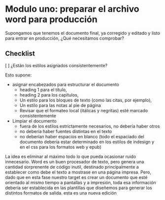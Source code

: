 # Modulo uno: preparar el archivo word para producción

Supongamos que tenemos el documento final, ya corregido y editado y listo para entrar en producción, ¿Qué necesitamos comprobar?

## Checklist

[ ] ¿Están los estilos asignados consistentemente?

Esto supone:
- asignar encabezados para estructurar el documento 
  - heading 1 para el título, 
  - heading 2 para los capítulos, 
  - Un estilo para los bloques de texto (como las citas, por ejemplo), 
  - Un estilo para las notas al pie de página
  - Revisar que el formateo local (itálicas y negritas) esté marcado consistentemente
- Limpiar el documento
  - fuera de los estilos estrictamente necesarios, no debería haber otros
  - no debería haber fuentes distintas en el texto
  - no deberían haber espacios en blanco (todo el espaciado del documento debería estar determinado en los estilos de indesign y en el css para los formatos web y epub)

La idea es eliminar al máximo todo lo que pueda ocasionar ruido innecesario. Word es un buen procesador de texto, pero genera una cantidad sorprenente de código inutil, destinado principalmente a establecer como debe el texto a mostrase en una página impresa. Pero, dado que en esta fase nuestro target es crear un documento que esté orientado al mismo tiempo a pantallas y a impresión, toda esa información debería ser establecida en las plantillas que diseñemos para generar los distintos formatos de salida. 
esta es una nueva edición

## 


